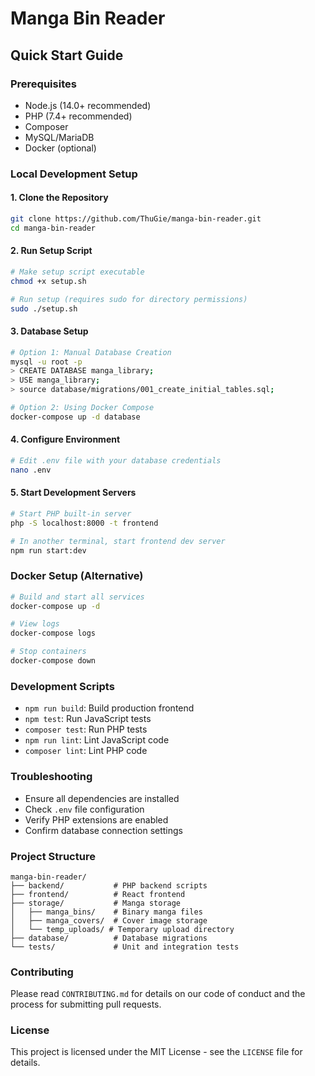 # Manga Bin Reader

## Quick Start Guide

### Prerequisites
- Node.js (14.0+ recommended)
- PHP (7.4+ recommended)
- Composer
- MySQL/MariaDB
- Docker (optional)

### Local Development Setup

#### 1. Clone the Repository
```bash
git clone https://github.com/ThuGie/manga-bin-reader.git
cd manga-bin-reader
```

#### 2. Run Setup Script
```bash
# Make setup script executable
chmod +x setup.sh

# Run setup (requires sudo for directory permissions)
sudo ./setup.sh
```

#### 3. Database Setup
```bash
# Option 1: Manual Database Creation
mysql -u root -p
> CREATE DATABASE manga_library;
> USE manga_library;
> source database/migrations/001_create_initial_tables.sql;

# Option 2: Using Docker Compose
docker-compose up -d database
```

#### 4. Configure Environment
```bash
# Edit .env file with your database credentials
nano .env
```

#### 5. Start Development Servers
```bash
# Start PHP built-in server
php -S localhost:8000 -t frontend

# In another terminal, start frontend dev server
npm run start:dev
```

### Docker Setup (Alternative)
```bash
# Build and start all services
docker-compose up -d

# View logs
docker-compose logs

# Stop containers
docker-compose down
```

### Development Scripts
- `npm run build`: Build production frontend
- `npm test`: Run JavaScript tests
- `composer test`: Run PHP tests
- `npm run lint`: Lint JavaScript code
- `composer lint`: Lint PHP code

### Troubleshooting
- Ensure all dependencies are installed
- Check `.env` file configuration
- Verify PHP extensions are enabled
- Confirm database connection settings

### Project Structure
```
manga-bin-reader/
├── backend/           # PHP backend scripts
├── frontend/          # React frontend
├── storage/           # Manga storage
│   ├── manga_bins/    # Binary manga files
│   ├── manga_covers/  # Cover image storage
│   └── temp_uploads/ # Temporary upload directory
├── database/          # Database migrations
└── tests/             # Unit and integration tests
```

### Contributing
Please read `CONTRIBUTING.md` for details on our code of conduct and the process for submitting pull requests.

### License
This project is licensed under the MIT License - see the `LICENSE` file for details.